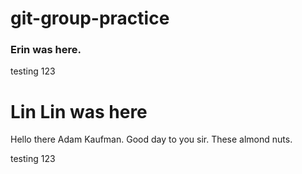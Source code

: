 # git-group-practice
### Erin was here.
testing 123
# Lin Lin was here

Hello there Adam Kaufman. Good day to you sir. 
These almond nuts.

testing 123